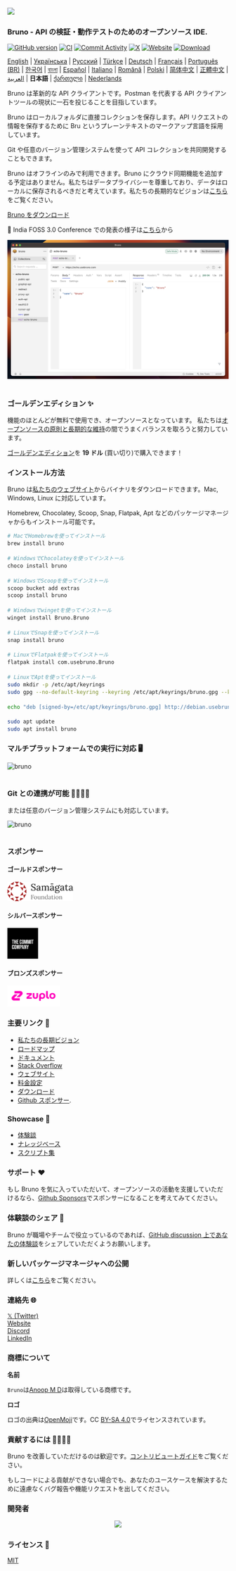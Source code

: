 <br />
<img src="../../assets/images/logo-transparent.png" width="80"/>

### Bruno - API の検証・動作テストのためのオープンソース IDE.

[![GitHub version](https://badge.fury.io/gh/usebruno%2Fbruno.svg)](https://badge.fury.io/gh/usebruno%bruno)
[![CI](https://github.com/usebruno/bruno/actions/workflows/tests.yml/badge.svg?branch=main)](https://github.com/usebruno/bruno/actions/workflows/tests.yml)
[![Commit Activity](https://img.shields.io/github/commit-activity/m/usebruno/bruno)](https://github.com/usebruno/bruno/pulse)
[![X](https://img.shields.io/twitter/follow/use_bruno?style=social&logo=x)](https://twitter.com/use_bruno)
[![Website](https://img.shields.io/badge/Website-Visit-blue)](https://www.usebruno.com)
[![Download](https://img.shields.io/badge/Download-Latest-brightgreen)](https://www.usebruno.com/downloads)

[English](../../readme.md)
| [Українська](./readme_ua.md)
| [Русский](./readme_ru.md)
| [Türkçe](./readme_tr.md)
| [Deutsch](./readme_de.md)
| [Français](./readme_fr.md)
| [Português (BR)](./readme_pt_br.md)
| [한국어](./readme_kr.md)
| [বাংলা](./readme_bn.md)
| [Español](./readme_es.md)
| [Italiano](./readme_it.md)
| [Română](./readme_ro.md)
| [Polski](./readme_pl.md)
| [简体中文](./readme_cn.md)
| [正體中文](./readme_zhtw.md)
| [العربية](./readme_ar.md)
| **日本語**
| [ქართული](./readme_ka.md)
| [Nederlands](./readme_nl.md)

Bruno は革新的な API クライアントです。Postman を代表する API クライアントツールの現状に一石を投じることを目指しています。

Bruno はローカルフォルダに直接コレクションを保存します。API リクエストの情報を保存するために Bru というプレーンテキストのマークアップ言語を採用しています。

Git や任意のバージョン管理システムを使って API コレクションを共同開発することもできます。

Bruno はオフラインのみで利用できます。Bruno にクラウド同期機能を追加する予定はありません。私たちはデータプライバシーを尊重しており、データはローカルに保存されるべきだと考えています。私たちの長期的なビジョンは[こちら](https://github.com/usebruno/bruno/discussions/269)をご覧ください。

[Bruno をダウンロード](https://www.usebruno.com/downloads)

📢 India FOSS 3.0 Conference での発表の様子は[こちら](https://www.youtube.com/watch?v=7bSMFpbcPiY)から

![bruno](/assets/images/landing-2.png) <br /><br />

### ゴールデンエディション ✨

機能のほとんどが無料で使用でき、オープンソースとなっています。
私たちは[オープンソースの原則と長期的な維持](https://github.com/usebruno/bruno/discussions/269)の間でうまくバランスを取ろうと努力しています。

[ゴールデンエディション](https://www.usebruno.com/pricing)を **19 ドル** (買い切り)で購入できます！

### インストール方法

Bruno は[私たちのウェブサイト](https://www.usebruno.com/downloads)からバイナリをダウンロードできます。Mac, Windows, Linux に対応しています。

Homebrew, Chocolatey, Scoop, Snap, Flatpak, Apt などのパッケージマネージャからもインストール可能です。

```sh
# MacでHomebrewを使ってインストール
brew install bruno

# WindowsでChocolateyを使ってインストール
choco install bruno

# WindowsでScoopを使ってインストール
scoop bucket add extras
scoop install bruno

# Windowsでwingetを使ってインストール
winget install Bruno.Bruno

# LinuxでSnapを使ってインストール
snap install bruno

# LinuxでFlatpakを使ってインストール
flatpak install com.usebruno.Bruno

# LinuxでAptを使ってインストール
sudo mkdir -p /etc/apt/keyrings
sudo gpg --no-default-keyring --keyring /etc/apt/keyrings/bruno.gpg --keyserver keyserver.ubuntu.com --recv-keys 9FA6017ECABE0266

echo "deb [signed-by=/etc/apt/keyrings/bruno.gpg] http://debian.usebruno.com/ bruno stable" | sudo tee /etc/apt/sources.list.d/bruno.list

sudo apt update
sudo apt install bruno
```

### マルチプラットフォームでの実行に対応 🖥️

![bruno](/assets/images/run-anywhere.png) <br /><br />

### Git との連携が可能 👩‍💻🧑‍💻

または任意のバージョン管理システムにも対応しています。

![bruno](/assets/images/version-control.png) <br /><br />

### スポンサー

#### ゴールドスポンサー

<img src="../../assets/images/sponsors/samagata.png" width="150"/>

#### シルバースポンサー

<img src="../../assets/images/sponsors/commit-company.png" width="70"/>

#### ブロンズスポンサー

<a href="https://zuplo.link/bruno">
    <img src="../../assets/images/sponsors/zuplo.png" width="120"/>
</a>

### 主要リンク 📌

- [私たちの長期ビジョン](https://github.com/usebruno/bruno/discussions/269)
- [ロードマップ](https://github.com/usebruno/bruno/discussions/384)
- [ドキュメント](https://docs.usebruno.com)
- [Stack Overflow](https://stackoverflow.com/questions/tagged/bruno)
- [ウェブサイト](https://www.usebruno.com)
- [料金設定](https://www.usebruno.com/pricing)
- [ダウンロード](https://www.usebruno.com/downloads)
- [Github スポンサー](https://github.com/sponsors/helloanoop).

### Showcase 🎥

- [体験談](https://github.com/usebruno/bruno/discussions/343)
- [ナレッジベース](https://github.com/usebruno/bruno/discussions/386)
- [スクリプト集](https://github.com/usebruno/bruno/discussions/385)

### サポート ❤️

もし Bruno を気に入っていただいて、オープンソースの活動を支援していただけるなら、[Github Sponsors](https://github.com/sponsors/helloanoop)でスポンサーになることを考えてみてください。

### 体験談のシェア 📣

Bruno が職場やチームで役立っているのであれば、[GitHub discussion 上であなたの体験談](https://github.com/usebruno/bruno/discussions/343)をシェアしていただくようお願いします。

### 新しいパッケージマネージャへの公開

詳しくは[こちら](../publishing/publishing_ja.md)をご覧ください。

### 連絡先 🌐

[𝕏 (Twitter)](https://twitter.com/use_bruno) <br />
[Website](https://www.usebruno.com) <br />
[Discord](https://discord.com/invite/KgcZUncpjq) <br />
[LinkedIn](https://www.linkedin.com/company/usebruno)

### 商標について

**名前**

`Bruno`は[Anoop M D](https://www.helloanoop.com/)は取得している商標です。

**ロゴ**

ロゴの出典は[OpenMoji](https://openmoji.org/library/emoji-1F436/)です。CC [BY-SA 4.0](https://creativecommons.org/licenses/by-sa/4.0/)でライセンスされています。

### 貢献するには 👩‍💻🧑‍💻

Bruno を改善していただけるのは歓迎です。[コントリビュートガイド](../contributing/contributing_ja.md)をご覧ください。

もしコードによる貢献ができない場合でも、あなたのユースケースを解決するために遠慮なくバグ報告や機能リクエストを出してください。

### 開発者

<div align="center">
    <a href="https://github.com/usebruno/bruno/graphs/contributors">
        <img src="https://contrib.rocks/image?repo=usebruno/bruno" />
    </a>
</div>

### ライセンス 📄

[MIT](../../license.md)
